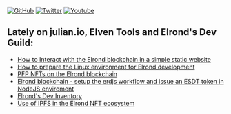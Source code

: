 <a href="https://github.com/juliancwirko"><img src="https://img.shields.io/github/followers/juliancwirko?style=social" alt="GitHub" /></a>
<a href="https://twitter.com/JulianCwirko"><img src="https://img.shields.io/twitter/follow/juliancwirko?style=social" alt="Twitter" /></a>
<a href="https://www.youtube.com/channel/UCaj-mgcY9CWbLdZsC5Gt00g"><img src="https://img.shields.io/youtube/channel/views/UCaj-mgcY9CWbLdZsC5Gt00g?style=social" alt="Youtube" /></a>

## Lately on julian.io, Elven Tools and Elrond's Dev Guild:

- [How to Interact with the Elrond blockchain in a simple static website](https://hackernoon.com/how-to-interact-with-the-elrond-blockchain-in-a-simple-static-website)
- [How to prepare the Linux environment for Elrond development](https://elrond-dev-guild.gitbook.io/scrolls/readme/linux-environment-for-development)
- [PFP NFTs on the Elrond blockchain](https://www.julian.io/articles/pfp-nft-elrond-blockchain.html)
- [Elrond blockchain - setup the erdjs workflow and issue an ESDT token in NodeJS enviroment](https://elrond-dev-guild.gitbook.io/scrolls/erdjs/how-tos/setup-erdjs-and-issue-esdt-token)
- [Elrond's Dev Inventory](https://elrond-dev-guild.gitbook.io/scrolls/introduction/elrond-dev-inventory)
- [Use of IPFS in the Elrond NFT ecosystem](https://www.elven.tools/docs/use-of-ipfs-in-the-elrond-nft-ecosystem.html)
